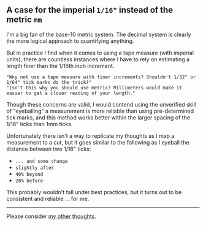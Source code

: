 <link href="../css/styles.css" rel="stylesheet" />

## A case for the imperial `1/16"` instead of the metric `mm`

I'm a big fan of the base-10 metric system. The decimal system is clearly the more logical approach to quantifying anything.

But in practice I find when it comes to using a tape measure (with imperial units), there are countless instances where I have to rely on estimating a length finer than the 1/16th inch increment.

	"Why not use a tape measure with finer increments? Shouldn't 1/32" or 1/64" tick marks do the trick?"
	"Isn't this why you should use metric? Millimeters would make it easier to get a closer reading of your length."

Though these concerns are valid, I would contend using the unverified skill of "eyeballing" a measurement is more reliable than using pre-determined tick marks, and this method works better within the larger spacing of the 1/16" ticks than 1mm ticks.

Unfortunately there isn't a way to replicate my thoughts as I map a measurement to a cut, but it goes similar to the following as I eyeball the distance between two 1/16" ticks:

- `... and some change`
- `slightly after`
- `40% beyond`
- `20% before`

This probably wouldn't fall under best practices, but it turns out to be consistent and reliable ... for me.
___

Please consider [my other thoughts](./README.md).
